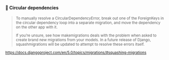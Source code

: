 #### 🫣 Circular dependencies

<small>

> To manually resolve a CircularDependencyError, break out one of the ForeignKeys in the circular dependency loop into a separate migration, and move the dependency on the other app with it.
> 
> If you’re unsure, see how makemigrations deals with the problem when asked to create brand new migrations from your models. In a future release of Django, squashmigrations will be updated to attempt to resolve these errors itself.

https://docs.djangoproject.com/en/5.0/topics/migrations/#squashing-migrations

</small>


<aside class="notes">
</aside>
